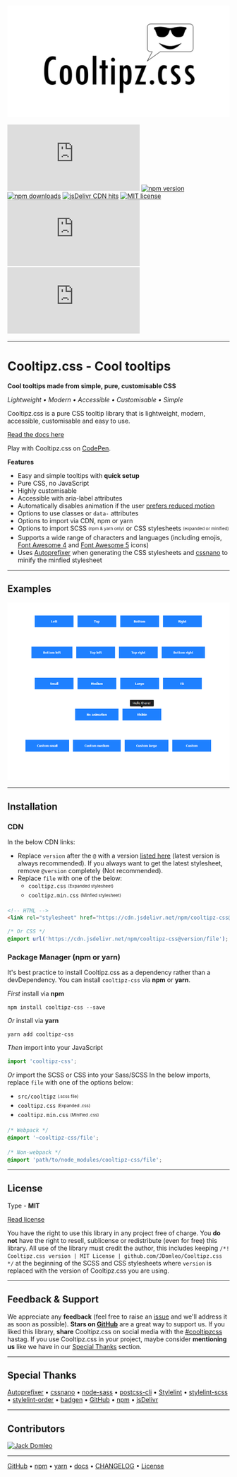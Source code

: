 ![Cooltipz.css](./logo.png "Cooltipz.css logo")

[![GitHub release](https://badgen.net/github/release/JDomleo/Cooltipz.css?icon=github)](https://github.com/JDomleo/Cooltipz.css "Latest release") [![npm version](https://badgen.net/npm/v/cooltipz-css?icon=npm)](https://www.npmjs.com/package/cooltipz-css "Latest version") [![npm downloads](https://badgen.net/npm/dt/cooltipz-css?icon=npm)](https://www.npmjs.com/package/cooltipz-css "npm downloads") [![jsDelivr CDN hits](https://badgen.net/jsdelivr/hits/npm/cooltipz-css?icon=jsdelivr)](https://github.com/JDomleo/Cooltipz.css#cdn "jsDelivr CDN monthly hits") [![MIT license](https://badgen.net/badge/license/MIT/blue?icon=awesome)](https://github.com/JDomleo/Cooltipz.css#license "MIT License") [![GitHub stars](https://badgen.net/github/stars/JDomleo/Cooltipz.css?icon=github)](https://github.com/JDomleo/Cooltipz.css/stargazers "GitHub stars") [![Brotli size](https://badgen.net/badgesize/brotli/JDomleo/Cooltipz.css/master/cooltipz.min.css)](https://github.com/JDomleo/Cooltipz.css/blob/master/cooltipz.min.css "File size - Brotli")

---

# Cooltipz.css - Cool tooltips

**Cool tooltips made from simple, pure, customisable CSS**

_Lightweight &bull; Modern &bull; Accessible &bull; Customisable &bull; Simple_

Cooltipz.css is a pure CSS tooltip library that is lightweight, modern, accessible, customisable and easy to use.

[Read the docs here](https://cooltipz.jackdomleo.dev)

Play with Cooltipz.css on [CodePen](https://codepen.io/JackDomleo/pen/mderEeG?ref=cooltipz.jackdomleo.dev).

**Features**
- Easy and simple tooltips with **quick setup**
- Pure CSS, no JavaScript
- Highly customisable
- Accessible with aria-label attributes
- Automatically disables animation if the user [prefers reduced motion](https://developer.mozilla.org/en-US/docs/Web/CSS/@media/prefers-reduced-motion?ref=cooltipz.jackdomleo.dev)
- Options to use classes or `data-` attributes
- Options to import via CDN, npm or yarn
- Options to import SCSS <sub><sup>(npm &amp; yarn only)</sup></sub> or CSS stylesheets <sub><sup>(expanded or minified)</sup></sub>
- Supports a wide range of characters and languages (including emojis, [Font Awesome 4](https://fontawesome.com/v4.7.0?ref=cooltipz.jackdomleo.dev) and [Font Awesome 5](https://fontawesome.com?ref=cooltipz.jackdomleo.dev) icons)
- Uses [Autoprefixer](https://github.com/postcss/autoprefixer?ref=cooltipz.jackdomleo.dev) when generating the CSS stylesheets and [cssnano](https://github.com/cssnano/cssnano?ref=cooltipz.jackdomleo.dev) to minify the minfied stylesheet

---

## Examples

![Cooltipz.css examples](./examples.gif)

---

## Installation

### CDN

In the below CDN links:
- Replace `version` after the `@` with a version [listed here](https://www.npmjs.com/package/cooltipz-css?activeTab=versions) (latest version is always recommended). If you always want to get the latest stylesheet, remove `@version` completely (Not recommended).
- Replace `file` with one of the below:
  - `cooltipz.css` <sub><sup>(Expanded stylesheet)</sup></sub>
  - `cooltipz.min.css` <sub><sup>(Minfied stylesheet)</sup></sub>

```html
<!-- HTML -->
<link rel="stylesheet" href="https://cdn.jsdelivr.net/npm/cooltipz-css@version/file" />
```

```css
/* Or CSS */
@import url('https://cdn.jsdelivr.net/npm/cooltipz-css@version/file');
```

### Package Manager (npm or yarn)

It's best practice to install Cooltipz.css as a dependency rather than a devDependency. You can install `cooltipz-css` via **npm** or **yarn**.

_First_ install via **npm**
```
npm install cooltipz-css --save
```

_Or_ install via **yarn**
```
yarn add cooltipz-css
```

_Then_ import into your JavaScript
```js
import 'cooltipz-css';
```

_Or_ import the SCSS or CSS into your Sass/SCSS
In the below imports, replace `file` with one of the options below:
- `src/cooltipz` <sub><sup>(.scss file)</sup></sub>
- `cooltipz.css` <sub><sup>(Expanded .css)</sup></sub>
- `cooltipz.min.css` <sub><sup>(Minified .css)</sup></sub>
```scss
/* Webpack */
@import '~cooltipz-css/file';

/* Non-webpack */
@import 'path/to/node_modules/cooltipz-css/file';
```

---

## License

Type - **MIT**

[Read license](https://github.com/JDomleo/Cooltipz.css/blob/master/LICENSE)

You have the right to use this library in any project free of charge. You **do not** have the right to resell, sublicense or redistribute (even for free) this library. All use of the library must credit the author, this includes keeping `/*! Cooltipz.css version | MIT License | github.com/JDomleo/Cooltipz.css */` at the beginning of the SCSS and CSS stylesheets where `version` is replaced with the version of Cooltipz.css you are using.

---

## Feedback & Support

We appreciate any **feedback** (feel free to raise an [issue](https://github.com/JDomleo/Cooltipz.css/issues?ref=cooltipz.jackdomleo.dev) and we'll address it as soon as possible).
**Stars on [GitHub](https://github.com/JDomleo/Cooltipz.css?ref=cooltipz.jackdomleo.dev)** are a great way to support us.
If you liked this library, **share** Cooltipz.css on social media with the [#cooltipzcss](https://twitter.com/search?q=cooltipzcss%20OR%20cooltipz.css "View #cooltipzcss on Twitter") hastag.
If you use Cooltipz.css in your project, maybe consider **mentioning us** like we have in our [Special Thanks](#special-thanks) section.

---

## Special Thanks

[Autoprefixer](https://github.com/postcss/autoprefixer?ref=cooltipz.jackdomleo.dev "Applying vendor prefixes to the distributed CSS") &bull; [cssnano](https://cssnano.co?ref=cooltipz.jackdomleo.dev "Minifies the minified stylesheet even further") &bull; [node-sass](https://github.com/sass/node-sas?ref=cooltipz.jackdomleo.dev "Compiling source SCSS to CSS") &bull; [postcss-cli](https://github.com/postcss/postcss-cli?ref=cooltipz.jackdomleo.dev "CLI for applying postcss plugins - Autoprefixer, cssnano") &bull; [Stylelint](https://stylelint.io?ref=cooltipz.jackdomleo.dev "Linter for styles") &bull; [stylelint-scss](https://github.com/kristerkari/stylelint-scss?ref=cooltipz.jackdomleo.dev "Plugin for Stylelint specificaly for SCSS") &bull; [stylelint-order](https://github.com/hudochenkov/stylelint-order?ref=cooltipz.jackdomleo.dev "Plugin for Stylelint for ordering CSS properties") &bull; [badgen](https://badgen.net?ref=cooltipz.jackdomleo.dev "Provides the ability to add badges to the markdown") &bull; [GitHub](https://github.com?ref=cooltipz.jackdomleo.dev "Ability for a remote repo") &bull; [npm](https://www.npmjs.com?ref=cooltipz.jackdomleo.dev "npm package") &bull; [jsDelivr](https://www.jsdelivr.com?ref=cooltipz.jackdomleo.dev "CDN for linking to an external stylesheet")

---

## Contributors

[![Jack Domleo](https://contributors-img.web.app/image?repo=JDomleo/Cooltipz.css "Jack Domleo")](https://github.com/JDomleo/Cooltipz.css/graphs/contributors)

---

[GitHub](https://github.com/JDomleo/Cooltipz.css "View the GitHub repo and maybe give us a star") &bull; [npm](https://www.npmjs.com/package/cooltipz-css "View Cooltipz.css on npmjs.com") &bull; [yarn](https://yarnpkg.com/package/cooltipz-css "View Cooltipz.css on yarnpkg.com") &bull; [docs](https://cooltipz.jackdomleo.dev "Read the official documentation") &bull; [CHANGELOG](https://github.com/JDomleo/Cooltipz.css/releases "Read all the releases") &bull; [License](https://github.com/JDomleo/Cooltipz.css/blob/master/LICENSE "MIT License")
